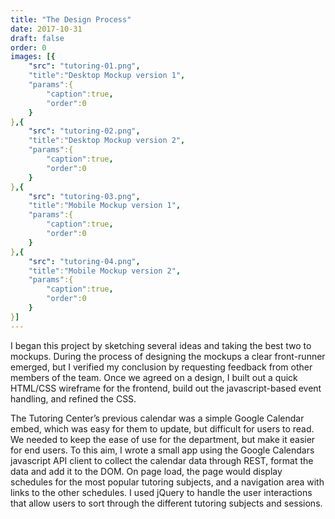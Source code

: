 ```yaml
---
title: "The Design Process"
date: 2017-10-31
draft: false
order: 0
images: [{
    "src": "tutoring-01.png",
    "title":"Desktop Mockup version 1",
    "params":{
        "caption":true,
        "order":0
    }
},{
    "src": "tutoring-02.png",
    "title":"Desktop Mockup version 2",
    "params":{
        "caption":true,
        "order":0
    }
},{
    "src": "tutoring-03.png",
    "title":"Mobile Mockup version 1",
    "params":{
        "caption":true,
        "order":0
    }
},{
    "src": "tutoring-04.png",
    "title":"Mobile Mockup version 2",
    "params":{
        "caption":true,
        "order":0
    }
}]
---
```

I began this project by sketching several ideas and taking the best two to mockups. During the process of designing the mockups a clear front-runner emerged, but I verified my conclusion by requesting feedback from other members of the team. Once we agreed on a design, I built out a quick HTML/CSS wireframe for the frontend, build out the javascript-based event handling, and refined the CSS.

The Tutoring Center’s previous calendar was a simple Google Calendar embed, which was easy for them to update, but difficult for users to read. We needed to keep the ease of use for the department, but make it easier for end users. To this aim, I wrote a small app using the Google Calendars javascript API client to collect the calendar data through REST, format the data and add it to the DOM. On page load, the page would display schedules for the most popular tutoring subjects,  and a navigation area with links to the other schedules. I used jQuery to handle the user interactions that allow users to sort through the different tutoring subjects and sessions.

